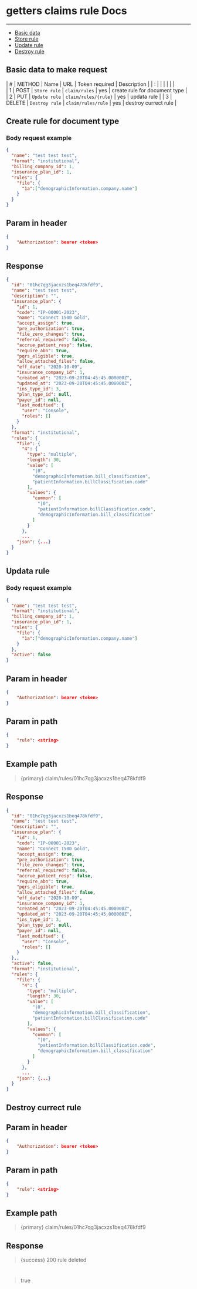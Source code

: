 # getters claims rule Docs

---

- [Basic data](#basic-data)
- [Store rule](#store)
- [Update rule](#update)
- [Destroy rule](#destroy)

<a name="basic-data"></a>
## Basic data to make request

| #  | METHOD | Name                        | URL                                   | Token required | Description                          |
| :  |        |                             |                                       |                |                                      |  
| 1  | POST   | `Store rule`                | `claim/rules`                         | yes            | create rule for document type        |         
| 2  | PUT    | `Update rule`               | `claim/rules/{rule}`                  | yes            | updata rule                          |
| 3  | DELETE | `Destroy rule`              | `claim/rules/rule`                    | yes            | destroy currect rule                 |

<a name="store"></a>
## Create rule for document type

### Body request example

```json
{
  "name": "test test test",
  "format": "institutional",
  "billing_company_id": 1,
  "insurance_plan_id": 1,
  "rules": {
    "file": {
      "1a":["demographicInformation.company.name"]
    }
  }
}
```

## Param in header

```json
{
    "Authorization": bearer <token>
}
```

## Response
```json
{
  "id": "01hc7qg3jacxzs1beq478kfdf9",
  "name": "test test test",
  "description": "",
  "insurance_plan": {
    "id": 1,
    "code": "IP-00001-2023",
    "name": "Connect 1500 Gold",
    "accept_assign": true,
    "pre_authorization": true,
    "file_zero_changes": true,
    "referral_required": false,
    "accrue_patient_resp": false,
    "require_abn": true,
    "pqrs_eligible": true,
    "allow_attached_files": false,
    "eff_date": "2020-10-09",
    "insurance_company_id": 1,
    "created_at": "2023-09-20T04:45:45.000000Z",
    "updated_at": "2023-09-20T04:45:45.000000Z",
    "ins_type_id": 3,
    "plan_type_id": null,
    "payer_id": null,
    "last_modified": {
      "user": "Console",
      "roles": []
    }
  },
  "format": "institutional",
  "rules": {
    "file": {
      "4": {
        "type": "multiple",
        "length": 30,
        "value": [
          "|0",
          "demographicInformation.bill_classification",
          "patientInformation.billClassification.code"
        ],
        "values": {
          "common": [
            "|0",
            "patientInformation.billClassification.code",
            "demographicInformation.bill_classification"
          ]
        }
      },
      ...
    "json": {...}
  }
}
```

<a name="update"></a>
## Updata rule

### Body request example

```json
{
  "name": "test test test",
  "format": "institutional",
  "billing_company_id": 1,
  "insurance_plan_id": 1,
  "rules": {
    "file": {
      "1a":["demographicInformation.company.name"]
    }
  },
  "active": false
}
```

## Param in header

```json
{
    "Authorization": bearer <token>
}
```

## Param in path

```json
{
    "rule": <string>
}
```

## Example path

>{primary} claim/rules/01hc7qg3jacxzs1beq478kfdf9

## Response
```json
{
  "id": "01hc7qg3jacxzs1beq478kfdf9",
  "name": "test test test",
  "description": "",
  "insurance_plan": {
    "id": 1,
    "code": "IP-00001-2023",
    "name": "Connect 1500 Gold",
    "accept_assign": true,
    "pre_authorization": true,
    "file_zero_changes": true,
    "referral_required": false,
    "accrue_patient_resp": false,
    "require_abn": true,
    "pqrs_eligible": true,
    "allow_attached_files": false,
    "eff_date": "2020-10-09",
    "insurance_company_id": 1,
    "created_at": "2023-09-20T04:45:45.000000Z",
    "updated_at": "2023-09-20T04:45:45.000000Z",
    "ins_type_id": 3,
    "plan_type_id": null,
    "payer_id": null,
    "last_modified": {
      "user": "Console",
      "roles": []
    }
  },,
  "active": false,
  "format": "institutional",
  "rules": {
    "file": {
      "4": {
        "type": "multiple",
        "length": 30,
        "value": [
          "|0",
          "demographicInformation.bill_classification",
          "patientInformation.billClassification.code"
        ],
        "values": {
          "common": [
            "|0",
            "patientInformation.billClassification.code",
            "demographicInformation.bill_classification"
          ]
        }
      },
      ...
    "json": {...}
  }
}
```

<a name="destroy"></a>
## Destroy currect rule

## Param in header

```json
{
    "Authorization": bearer <token>
}
```

## Param in path

```json
{
    "rule": <string>
}
```

## Example path

>{primary} claim/rules/01hc7qg3jacxzs1beq478kfdf9

## Response

> {success} 200 rule deleted


#
> true
